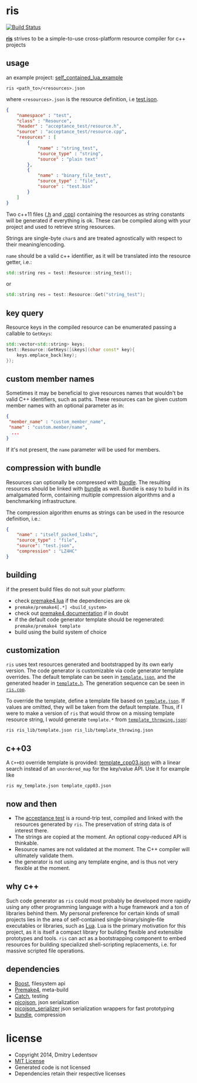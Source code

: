 ris
===

[![Build Status](https://travis-ci.org/d-led/ris.svg?branch=master)](https://travis-ci.org/d-led/ris)

[**ris**](https://github.com/d-led/ris) strives to be a simple-to-use cross-platform resource compiler for c++ projects

usage
-----

an example project: [self_contained_lua_example](https://github.com/d-led/self_contained_lua_example)

`ris <path_to>/<resources>.json`

where `<resources>.json` is the resource definition, i.e [test.json](acceptance_test/test.json).

```json
{
    "namespace" : "test",
    "class" : "Resource",
    "header" : "acceptance_test/resource.h",
    "source" : "acceptance_test/resource.cpp",
    "resources" : [
        {
            "name" : "string_test",
            "source_type" : "string",
            "source" : "plain text"
        },
        {
            "name" : "binary_file_test",
            "source_type" : "file",
            "source" : "test.bin"
        }
    ]
}
```

Two c++11 files ([.h](acceptance_test/resource.h) and [.cpp](acceptance_test/resource.h)) containing the resources as string constants will be generated if everything is ok. These can be compiled along with your project and used to retrieve string resources. 

Strings are single-byte `char`s and are treated agnostically with respect to their meaning/encoding. 

`name` should be a valid c++ identifier, as it will be translated into the resource getter, i.e.:

```cpp
std::string res = test::Resource::string_test();
```
or
```cpp
std::string res = test::Resource::Get("string_test");
```

key query
---------

Resource keys in the compiled resource can be enumerated passing a callable to `GetKeys`:

```cpp
std::vector<std::string> keys;
test::Resource::GetKeys([&keys](char const* key){
    keys.emplace_back(key);
});
```

custom member names
-------------------

Sometimes it may be beneficial to give resources names that wouldn't be valid C++ identifiers, such as paths. These resources can be given custom member names with an optional parameter as in:

```json
{
 "member_name" : "custom_member_name",
 "name" : "custom.member/name",
  ...
}
```

If it's not present, the `name` parameter will be used for members.

compression with bundle
-----------------------

Resources can optionally be compressed with [bundle](https://github.com/r-lyeh/bundle.git). The resulting resources should be linked with [bundle](https://github.com/r-lyeh/bundle.git) as well. Bundle is easy to build in its amalgamated form, containing multiple compression algorithms and a benchmarking infrastructure.

The compression algorithm enums as strings can be used in the resource definition, i.e.:

```json
{
    "name" : "itself_packed_lz4hc",
    "source_type" : "file",
    "source": "test.json",
    "compression" : "LZ4HC"
}
```

building
--------

if the present build files do not suit your platform:
- check [premake4.lua](premake4.lua) if the dependencies are ok
- `premake/premake4[.*] <build_system>`
- check out [premake4 documentation](http://industriousone.com/premake-quick-start) if in doubt
- if the default code generator template should be regenerated: `premake/premake4 template`
- build using the build system of choice

customization
-------------

`ris` uses text resources generated and bootstrapped by its own early version. The code generator is customizable via code generator template overrides. The default template can be seen in [`template.json`](ris_lib/template.json), and the generated header in [`template.h`](ris_lib/template.h). The generation sequence can be seen in [`ris.cpp`](ris_app/ris.cpp).

To override the template, define a template file based on [`template.json`](ris_lib/template.json). If values are omitted, they will be taken from the default template. Thus, if I were to make a version of `ris` that would throw on a missing template resource string, I would generate `template.*` from [`template_throwing.json`](ris_lib/template_throwing.json):

```
ris ris_lib/template.json ris_lib/template_throwing.json
```

c++03
-----

A `C++03` override template is provided: [template_cpp03.json](ris_lib/template_cpp03.json) with a linear search instead of an `unordered_map` for the key/value API. Use it for example like

```
ris my_template.json template_cpp03.json
```

now and then
------------

- The [acceptance test](acceptance_test) is a round-trip test, compiled and linked with the resources generated by `ris`. The preservation of string data is of interest there.
- The strings are copied at the moment. An optional copy-reduced API is thinkable.
- Resource names are not validated at the moment. The C++ compiler will ultimately validate them.
- the generator is not using any template engine, and is thus not very flexible at the moment.

why c++
-------

Such code generator as `ris` could most probably be developed more rapidly using any other programming language with a huge framework and a ton of libraries behind them. My personal preference for certain kinds of small projects lies in the area of self-contained single-binary/single-file executables or libraries, such as [Lua](http://www.lua.org). Lua is the primary motivation for this project, as it is itself a compact library for building flexible and extensible prototypes and tools. `ris` can act as a bootstrapping component to embed resources for building specialized shell-scripting replacements, i.e. for massive scripted file operations.

dependencies
------------

- [Boost](http://www.boost.org/), filesystem api
- [Premake4](https://bitbucket.org/premake/premake-dev/wiki/Home), meta-build
- [Catch](https://github.com/philsquared/Catch), testing
- [picojson](https://github.com/kazuho/picojson), json serialization
- [picojson_serializer](https://github.com/d-led/picojson_serializer) json serialization wrappers for fast prototyping
- [bundle](https://github.com/r-lyeh/bundle), compression

license
=======

- Copyright 2014, Dmitry Ledentsov
- [MIT License](LICENSE)
- Generated code is not licensed
- Dependencies retain their respective licenses
